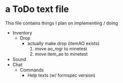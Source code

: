 # a ToDo text file

This file contains things I plan on implementing / doing

- Inventory
  - Drop
    - actually make drop (itemAO exists)
      1. move ao_mgr to minetest
      2. move item_ao to minetest 
- Sound
- Chat
  - Commands
    - Help texts (w/ formspec version)
